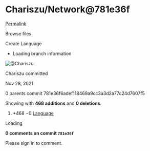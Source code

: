 # Chariszu/Network@781e36f

[Permalink](broken-reference)

Browse files

Create Language

* Loading branch information

![@Chariszu](https://avatars.githubusercontent.com/u/95165628?s=40\&v=4)

Chariszu committed

Nov 28, 2021

0 parents commit 781e36f6adef118469a9cc3a3d2a77c24d7607f5

Showing with **468 additions** and **0 deletions**.

1. \+468 −0 [Language](broken-reference)

Loading&#x20;

**0 comments on commit `781e36f`**

Please sign in to comment.
